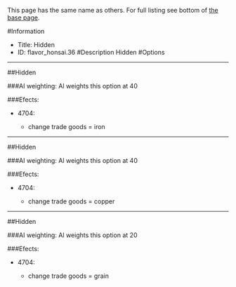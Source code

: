 This page has the same name as others. For full listing see bottom of [the base page](hidden22.md).

#Information
 - Title: Hidden
 - ID: flavor_honsai.36
#Description
Hidden
#Options

___
##Hidden

###AI weighting:
AI weights this option at 40


###Efects:<ul><li>4704:</li><ul><li>change trade goods = iron</li></ul></ul>

___
##Hidden

###AI weighting:
AI weights this option at 40


###Efects:<ul><li>4704:</li><ul><li>change trade goods = copper</li></ul></ul>

___
##Hidden

###AI weighting:
AI weights this option at 20


###Efects:<ul><li>4704:</li><ul><li>change trade goods = grain</li></ul></ul>
